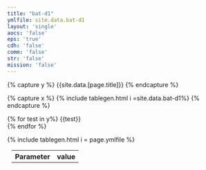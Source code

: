 ```yaml
---
title: "bat-d1"
ymlfile: site.data.bat-d1
layout: 'single'
aocs: 'false'
eps: 'true'
cdh: 'false'
comm: 'false'
str: 'false'
mission: 'false'
---
```


{% capture y %}
{{site.data.[page.title]}}
{% endcapture %}

{% capture x %}
{% include tablegen.html i =site.data.bat-d1%} 
{% endcapture %}

{% for test in y%}
{{test}}<br>
{% endfor %}



<table style = "margin-left:10px">
  <tr>
    <th> Parameter </th>
    <th> value </th>
  </tr>
  <tr>
    {% include tablegen.html i = page.ymlfile %} 
     
  </tr>
</table>
